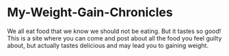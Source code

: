 # My-Weight-Gain-Chronicles
We all eat food that we know we should not be eating. But it tastes so good! This is a site where you can come and post about all the food you feel guilty about, but actually tastes delicious and may lead you to gaining weight.
